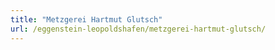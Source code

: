 ```yaml
---
title: "Metzgerei Hartmut Glutsch"
url: /eggenstein-leopoldshafen/metzgerei-hartmut-glutsch/
---
```

